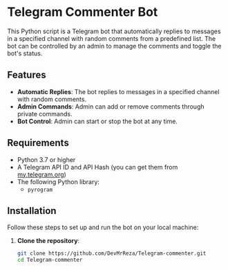 # Telegram Commenter Bot

This Python script is a Telegram bot that automatically replies to messages in a specified channel with random comments from a predefined list. The bot can be controlled by an admin to manage the comments and toggle the bot's status.

## Features

- **Automatic Replies**: The bot replies to messages in a specified channel with random comments.
- **Admin Commands**: Admin can add or remove comments through private commands.
- **Bot Control**: Admin can start or stop the bot at any time.

## Requirements

- Python 3.7 or higher
- A Telegram API ID and API Hash (you can get them from [my.telegram.org](https://my.telegram.org/))
- The following Python library:
  - `pyrogram`

## Installation

Follow these steps to set up and run the bot on your local machine:

1. **Clone the repository**:
   ```bash
   git clone https://github.com/DevMrReza/Telegram-commenter.git
   cd Telegram-commenter

